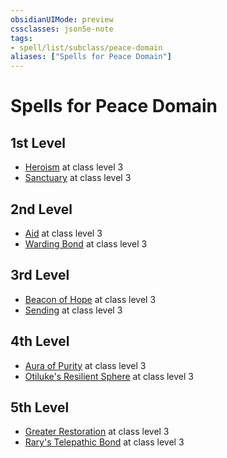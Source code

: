 ```yaml
---
obsidianUIMode: preview
cssclasses: json5e-note
tags:
- spell/list/subclass/peace-domain
aliases: ["Spells for Peace Domain"]
---
```

# Spells for Peace Domain

## 1st Level

- [Heroism](heroism "PHB") at class level 3
- [Sanctuary](sanctuary "PHB") at class level 3

## 2nd Level

- [Aid](aid "PHB") at class level 3
- [Warding Bond](warding-bond "PHB") at class level 3

## 3rd Level

- [Beacon of Hope](beacon-of-hope "PHB") at class level 3
- [Sending](sending "PHB") at class level 3

## 4th Level

- [Aura of Purity](aura-of-purity "PHB") at class level 3
- [Otiluke's Resilient Sphere](otilukes-resilient-sphere "PHB") at class level 3

## 5th Level

- [Greater Restoration](greater-restoration "PHB") at class level 3
- [Rary's Telepathic Bond](rarys-telepathic-bond "PHB") at class level 3